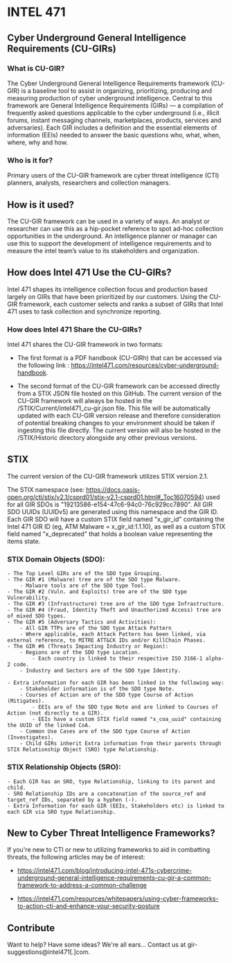 # **INTEL 471**
## **Cyber Underground General Intelligence Requirements (CU-GIRs)**


### What is CU-GIR?

The Cyber Underground General Intelligence Requirements framework (CU-GIR) is a baseline tool to assist in organizing, prioritizing, producing and measuring production of cyber underground intelligence. Central to this framework are General Intelligence Requirements (GIRs) — a compilation of frequently asked questions applicable to the cyber underground (i.e., illicit forums, instant messaging channels, marketplaces, products, services and adversaries). Each GIR includes a definition and the essential elements of information (EEIs) needed to answer the basic questions who, what, when, where, why and how.

### Who is it for?

Primary users of the CU-GIR framework are cyber threat intelligence (CTI) planners, analysts, researchers and collection managers.

## How is it used?

The CU-GIR framework can be used in a variety of ways. An analyst or researcher can use this as a hip-pocket reference to spot ad-hoc collection opportunities in the underground. An intelligence planner or manager can use this to support the development of intelligence requirements and to measure the intel team’s value to its stakeholders and organization.

## How does Intel 471 Use the CU-GIRs?

Intel 471 shapes its intelligence collection focus and production based largely on GIRs that have been prioritized by our customers. Using the CU-GIR framework, each customer selects and ranks a subset of GIRs that Intel 471 uses to task collection and synchronize reporting.

### How does Intel 471 Share the CU-GIRs?

Intel 471 shares the CU-GIR framework in two formats:

- The first format is a PDF handbook (CU-GIRh) that can be accessed via the following link : https://intel471.com/resources/cyber-underground-handbook.

- The second format of the CU-GIR framework can be accessed directly from a STIX JSON file hosted on this GitHub. The current version of the CU-GIR framework will always be hosted in the /STIX/Current/intel471_cu-gir.json file. This file will be automatically updated with each CU-GIR version release and therefore consideration of potential breaking changes to your environment should be taken if ingesting this file directly. The current version will also be hosted in the /STIX/Historic directory alongside any other previous versions.

## STIX

The current version of the CU-GIR framework utilizes STIX version 2.1.

The STIX namespace (see: https://docs.oasis-open.org/cti/stix/v2.1/csprd01/stix-v2.1-csprd01.html#_Toc16070594) used for all GIR SDOs is "19213586-e154-47c6-94c0-76c929cc7890". All GIR SDO UUIDs (UUIDv5) are generated using this namespace and the GIR ID. Each GIR SDO will have a custom STIX field named "x_gir_id" containing the Intel 471 GIR ID (eg, ATM Malware = x_gir_id:1.1.10), as well as a custom STIX field named "x_deprecated" that holds a boolean value representing the items state.

### STIX Domain Objects (SDO):

    - The Top Level GIRs are of the SDO type Grouping.
    - The GIR #1 (Malware) tree are of the SDO type Malware.
        - Malware tools are of the SDO type Tool.
    - The GIR #2 (Vuln. and Exploits) tree are of the SDO type Vulnerability.
    - The GIR #3 (Infrastructure) tree are of the SDO type Infrastructure.
    - The GIR #4 (Fraud, Identity Theft and Unauthorized Access) tree are of mixed SDO types.
    - The GIR #5 (Adversary Tactics and Activities):
        - All GIR TTPs are of the SDO type Attack Pattern
        - Where applicable, each Attack Pattern has been linked, via external reference, to MITRE ATT&CK IDs and/or KillChain Phases.
    - The GIR #6 (Threats Impacting Industry or Region):
        - Regions are of the SDO type Location.
            - Each country is linked to their respective ISO 3166-1 alpha-2 code.
        - Industry and Sectors are of the SDO type Identity.
   
    - Extra information for each GIR has been linked in the following way:
        - Stakeholder information is of the SDO type Note.
        - Courses of Action are of the SDO type Course of Action (Mitigates).
            - EEIs are of the SDO type Note and are linked to Courses of Action (not directly to a GIR).
            - EEIs have a custom STIX field named "x_coa_uuid" containing the UUID of the linked CoA.
        - Common Use Cases are of the SDO type Course of Action (Investigates).
        - Child GIRs inherit Extra information from their parents through STIX Relationship Object (SRO) type Relationship.
   
### STIX Relationship Objects (SRO):

    - Each GIR has an SRO, type Relationship, linking to its parent and child.
    - SRO Relationship IDs are a concatenation of the source_ref and target_ref IDs, separated by a hyphen (-).
    - Extra Information for each GIR (EEIs, Stakeholders etc) is linked to each GIR via SRO type Relationship.

## New to Cyber Threat Intelligence Frameworks?

If you're new to CTI or new to utilizing frameworks to aid in combatting threats, the following articles may be of interest:

- https://intel471.com/blog/introducing-intel-471s-cybercrime-underground-general-intelligence-requirements-cu-gir-a-common-framework-to-address-a-common-challenge

- https://intel471.com/resources/whitepapers/using-cyber-frameworks-to-action-cti-and-enhance-your-security-posture

## Contribute

Want to help? Have some ideas? We're all ears... Contact us at gir-suggestions@intel471[.]com.
